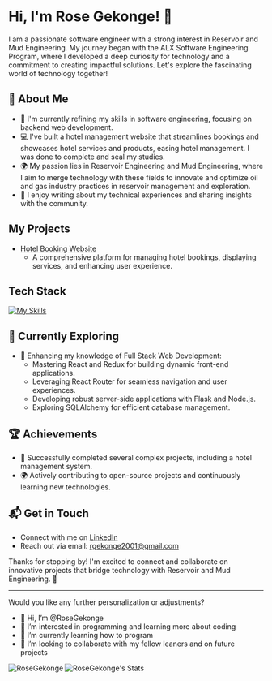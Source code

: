 # Hi, I'm Rose Gekonge! 👋

I am a passionate software engineer with a strong interest in Reservoir and Mud Engineering. My journey began with the ALX Software Engineering Program, where I developed a deep curiosity for technology and a commitment to creating impactful solutions. Let's explore the fascinating world of technology together!



## 🚀 About Me

- 🔭 I'm currently refining my skills in software engineering, focusing on backend web development.
- 💻 I've built a hotel management website that streamlines bookings and showcases hotel services and products, easing hotel management. I was done to complete and seal my studies.
- 🌍 My passion lies in Reservoir Engineering and Mud Engineering, where I aim to merge technology with these fields to innovate and optimize oil and gas industry practices in reservoir management and exploration.
- 📝 I enjoy writing about my technical experiences and sharing insights with the community.

## My Projects

- [Hotel Booking Website](https://github.com/RoseGekonge/La_Brasserie)
  - A comprehensive platform for managing hotel bookings, displaying services, and enhancing user experience.

## Tech Stack

[![My Skills](https://skillicons.dev/icons?i=python,flask,react,nodejs,js,html,css,c)](https://skillicons.dev)

## 🌱 Currently Exploring

- 🚀 Enhancing my knowledge of Full Stack Web Development:
  - Mastering React and Redux for building dynamic front-end applications.
  - Leveraging React Router for seamless navigation and user experiences.
  - Developing robust server-side applications with Flask and Node.js.
  - Exploring SQLAlchemy for efficient database management.

## 🏆 Achievements

- 🌟 Successfully completed several complex projects, including a hotel management system.
- 🌍 Actively contributing to open-source projects and continuously learning new technologies.

## 📬 Get in Touch

- Connect with me on [LinkedIn](www.linkedin.com/in/rose-gekonge-071657249)
- Reach out via email: [rgekonge2001@gmail.com](mailto:rgekonge2001@gmail.com)

Thanks for stopping by! I'm excited to connect and collaborate on innovative projects that bridge technology with Reservoir and Mud Engineering. 🚀

<!--

Here are some ideas to get you started:

- 🔭 I’m currently working on ...
- 🌱 I’m currently learning ...
- 👯 I’m looking to collaborate on ...
- 🤔 I’m looking for help with ...
- 💬 Ask me about ...
- 📫 How to reach me: ...
- 😄 Pronouns: ...
- ⚡ Fun fact: ...
-->

---

Would you like any further personalization or adjustments?

- 👋 Hi, I’m @RoseGekonge
- 👀 I’m interested in programming and learning more about coding
- 🌱 I’m currently learning how to program
- 💞️ I’m looking to collaborate with my fellow leaners and on future projects

<p><img align="left" src="https://github-readme-stats.vercel.app/api/top-langs?username=RoseGekonge&langs_count=10&show_icons=true&theme=radical&locale=en&layout=compact" alt="RoseGekonge" /></p>

![RoseGekonge's Stats](https://github-readme-stats.vercel.app/api?username=RoseGekonge&theme=vue-dark&show_icons=true&hide_border=true&count_private=true)
<!---
RoseGekonge/RoseGekonge is a ✨ special ✨ repository because its `README.md` (this file) appears on your GitHub profile.
You can click the Preview link to take a look at your changes.
--->
